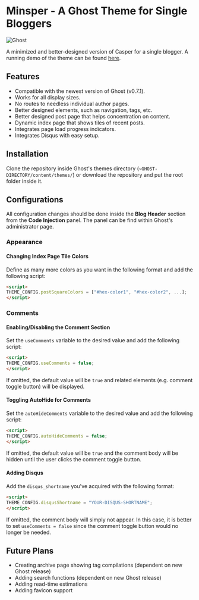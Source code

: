 # Minsper - A Ghost Theme for Single Bloggers

![Ghost](https://img.shields.io/badge/Ghost-0.7.x-brightgreen.svg?style=flat-square)

A minimized and better-designed version of Casper for a single blogger. A running demo of the theme can be found [here](http://www.dhchoi.com/).

## Features

* Compatible with the newest version of Ghost (v0.7.1).
* Works for all display sizes.
* No routes to needless individual author pages.
* Better designed elements, such as navigation, tags, etc.
* Better designed post page that helps concentration on content.
* Dynamic index page that shows tiles of recent posts.
* Integrates page load progress indicators.
* Integrates Disqus with easy setup.

## Installation

Clone the repository inside Ghost's themes directory (`~GHOST-DIRECTORY/content/themes/`) or download the repository and put the root folder inside it.

## Configurations

All configuration changes should be done inside the **Blog Header** section from the **Code Injection** panel.
The panel can be find within Ghost's administrator page. 

### Appearance

#### Changing Index Page Tile Colors

Define as many more colors as you want in the following format and add the following script:
```html
<script>
THEME_CONFIG.postSquareColors = ["#hex-color1", "#hex-color2", ...];
</script>
```

### Comments

#### Enabling/Disabling the Comment Section

Set the `useComments` variable to the desired value and add the following script:
```html
<script>
THEME_CONFIG.useComments = false;
</script>
```
If omitted, the default value will be `true` and related elements (e.g. comment toggle button) will be displayed.

#### Toggling AutoHide for Comments

Set the `autoHideComments` variable to the desired value and add the following script:
```html
<script>
THEME_CONFIG.autoHideComments = false;
</script>
```
If omitted, the default value will be `true` and the comment body will be hidden until the user clicks the comment toggle button.

#### Adding Disqus

Add the `disqus_shortname` you've acquired with the following format:
```html
<script>
THEME_CONFIG.disqusShortname = "YOUR-DISQUS-SHORTNAME";
</script>
```
If omitted, the comment body will simply not appear. In this case, it is better to set `useComments = false` since the comment toggle button would no longer be needed.


## Future Plans

* Creating archive page showing tag compilations (dependent on new Ghost release)
* Adding search functions (dependent on new Ghost release)
* Adding read-time estimations
* Adding favicon support
